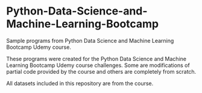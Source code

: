 # Python-Data-Science-and-Machine-Learning-Bootcamp

Sample programs from Python Data Science and Machine Learning Bootcamp Udemy course.

These programs were created for the Python Data Science and Machine Learning Bootcamp Udemy course challenges. Some are modifications of partial code provided by the course and others are completely from scratch.

All datasets included in this repository are from the course.
